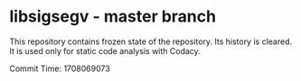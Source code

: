 # libsigsegv - master branch

This repository contains frozen state of the repository.
Its history is cleared. It is used only for static code
analysis with Codacy.

Commit Time: 1708069073